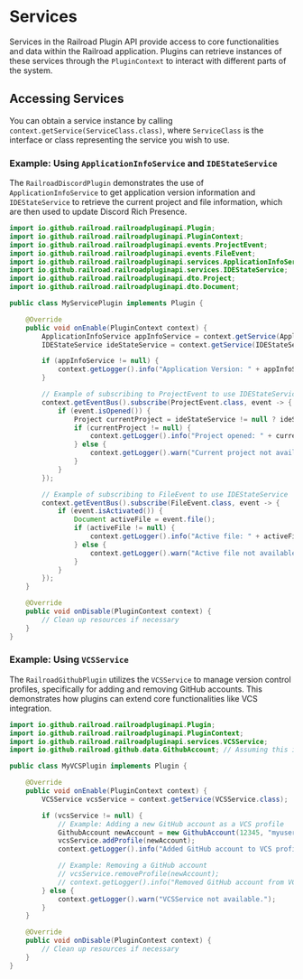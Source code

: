 # Services

Services in the Railroad Plugin API provide access to core functionalities and data within the Railroad application. Plugins can retrieve instances of these services through the `PluginContext` to interact with different parts of the system.

## Accessing Services

You can obtain a service instance by calling `context.getService(ServiceClass.class)`, where `ServiceClass` is the interface or class representing the service you wish to use.

### Example: Using `ApplicationInfoService` and `IDEStateService`

The `RailroadDiscordPlugin` demonstrates the use of `ApplicationInfoService` to get application version information and `IDEStateService` to retrieve the current project and file information, which are then used to update Discord Rich Presence.

```java
import io.github.railroad.railroadpluginapi.Plugin;
import io.github.railroad.railroadpluginapi.PluginContext;
import io.github.railroad.railroadpluginapi.events.ProjectEvent;
import io.github.railroad.railroadpluginapi.events.FileEvent;
import io.github.railroad.railroadpluginapi.services.ApplicationInfoService;
import io.github.railroad.railroadpluginapi.services.IDEStateService;
import io.github.railroad.railroadpluginapi.dto.Project;
import io.github.railroad.railroadpluginapi.dto.Document;

public class MyServicePlugin implements Plugin {

    @Override
    public void onEnable(PluginContext context) {
        ApplicationInfoService appInfoService = context.getService(ApplicationInfoService.class);
        IDEStateService ideStateService = context.getService(IDEStateService.class);

        if (appInfoService != null) {
            context.getLogger().info("Application Version: " + appInfoService.getVersion());
        }

        // Example of subscribing to ProjectEvent to use IDEStateService
        context.getEventBus().subscribe(ProjectEvent.class, event -> {
            if (event.isOpened()) {
                Project currentProject = ideStateService != null ? ideStateService.getCurrentProject() : null;
                if (currentProject != null) {
                    context.getLogger().info("Project opened: " + currentProject.getAlias());
                } else {
                    context.getLogger().warn("Current project not available via IDEStateService.");
                }
            }
        });

        // Example of subscribing to FileEvent to use IDEStateService
        context.getEventBus().subscribe(FileEvent.class, event -> {
            if (event.isActivated()) {
                Document activeFile = event.file();
                if (activeFile != null) {
                    context.getLogger().info("Active file: " + activeFile.getName());
                } else {
                    context.getLogger().warn("Active file not available.");
                }
            }
        });
    }

    @Override
    public void onDisable(PluginContext context) {
        // Clean up resources if necessary
    }
}
```

### Example: Using `VCSService`

The `RailroadGithubPlugin` utilizes the `VCSService` to manage version control profiles, specifically for adding and removing GitHub accounts. This demonstrates how plugins can extend core functionalities like VCS integration.

```java
import io.github.railroad.railroadpluginapi.Plugin;
import io.github.railroad.railroadpluginapi.PluginContext;
import io.github.railroad.railroadpluginapi.services.VCSService;
import io.github.railroad.github.data.GithubAccount; // Assuming this is part of your plugin's data model

public class MyVCSPlugin implements Plugin {

    @Override
    public void onEnable(PluginContext context) {
        VCSService vcsService = context.getService(VCSService.class);

        if (vcsService != null) {
            // Example: Adding a new GitHub account as a VCS profile
            GithubAccount newAccount = new GithubAccount(12345, "myusername", "token123"); // Dummy data
            vcsService.addProfile(newAccount);
            context.getLogger().info("Added GitHub account to VCS profiles.");

            // Example: Removing a GitHub account
            // vcsService.removeProfile(newAccount);
            // context.getLogger().info("Removed GitHub account from VCS profiles.");
        } else {
            context.getLogger().warn("VCSService not available.");
        }
    }

    @Override
    public void onDisable(PluginContext context) {
        // Clean up resources if necessary
    }
}
```